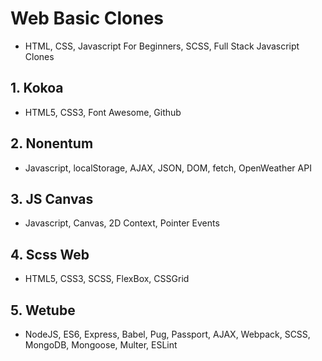 # Web Basic Clones

- HTML, CSS, Javascript For Beginners, SCSS, Full Stack Javascript Clones

## 1. Kokoa

- HTML5, CSS3, Font Awesome, Github

## 2. Nonentum

- Javascript, localStorage, AJAX, JSON, DOM, fetch, OpenWeather API

## 3. JS Canvas

- Javascript, Canvas, 2D Context, Pointer Events

## 4. Scss Web

- HTML5, CSS3, SCSS, FlexBox, CSSGrid

## 5. Wetube

- NodeJS, ES6, Express, Babel, Pug, Passport, AJAX, Webpack, SCSS, MongoDB, Mongoose, Multer, ESLint

